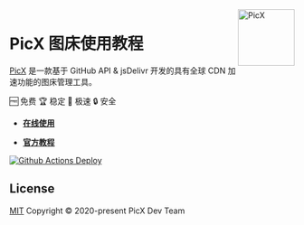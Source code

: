 <a href="https://github.com/XPoet/picx" >
<img width="100" align="right" alt="PicX" src="https://cdn.staticaly.com/gh/XPoet/image-hosting@master/PicX/picx-logo.png">
</a>

# PicX 图床使用教程

[PicX](https://picx.xpoet.cn) 是一款基于 GitHub API & jsDelivr 开发的具有全球 CDN 加速功能的图床管理工具。

🆓 免费  🏆 稳定  🚀 极速  🔒 安全

- **[在线使用](https://picx.xpoet.cn)**

- **[官方教程](https://picx-docs.xpoet.cn)**

<a href="https://github.com/picx-dev/picx-docs/actions" target="_blank" rel="noopener noreferrer">
<img src="https://github.com/picx-dev/picx-docs/workflows/deploy/badge.svg" alt="Github Actions Deploy">
</a>

## License

[MIT](https://github.com/picx-dev/picx-docs/blob/master/LICENSE) Copyright © 2020-present PicX Dev Team